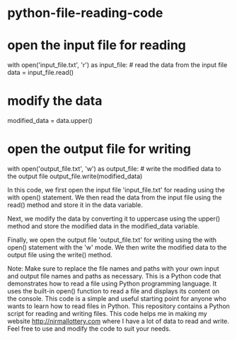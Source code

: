 # python-file-reading-code
# open the input file for reading
with open('input_file.txt', 'r') as input_file:
    # read the data from the input file
    data = input_file.read()
    
# modify the data
modified_data = data.upper()

# open the output file for writing
with open('output_file.txt', 'w') as output_file:
    # write the modified data to the output file
    output_file.write(modified_data)


In this code, we first open the input file 'input_file.txt' for reading using the with open() statement. We then read the data from the input file using the read() method and store it in the data variable.

Next, we modify the data by converting it to uppercase using the upper() method and store the modified data in the modified_data variable.

Finally, we open the output file 'output_file.txt' for writing using the with open() statement with the 'w' mode. We then write the modified data to the output file using the write() method.


Note: Make sure to replace the file names and paths with your own input and output file names and paths as necessary.
This is a Python code that demonstrates how to read a file using Python programming language. It uses the built-in open() function to read a file and displays its content on the console. This code is a simple and useful starting point for anyone who wants to learn how to read files in Python.
This repository contains a Python script for reading and writing files. This code helps me in making my website http://nirmallottery.com where I have a lot of data to read and write. Feel free to use and modify the code to suit your needs.
